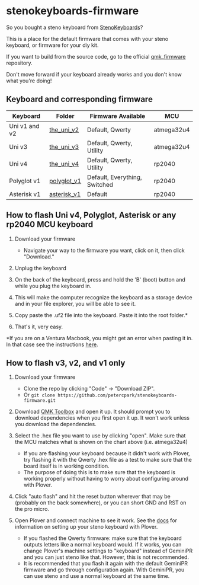 # stenokeyboards-firmware

So you bought a steno keyboard from [StenoKeyboards](https://stenokeyboards.com/)?

This is a place for the default firmware that comes with your steno keyboard, or firmware for your diy kit.

If you want to build from the source code, go to the official [qmk_firmware](https://github.com/qmk/qmk_firmware/tree/master/keyboards/stenokeyboards/the_uni) repository.

Don't move forward if your keyboard already works and you don't know what you're doing!

## Keyboard and corresponding firmware

| Keyboard      | Folder                      | Firmware Available            | MCU        |
| ------------- | --------------------------- | ----------------------------- | ---------- |
| Uni v1 and v2 | [the_uni_v2](the_uni_v2/)   | Default, Qwerty               | atmega32u4 |
| Uni v3        | [the_uni_v3](the_uni_v3/)   | Default, Qwerty, Utility      | atmega32u4 |
| Uni v4        | [the_uni_v4](the_uni_v4/)   | Default, Qwerty, Utility      | rp2040     |
| Polyglot v1   | [polyglot_v1](polyglot_v1/) | Default, Everything, Switched | rp2040     |
| Asterisk v1   | [asterisk_v1](asterisk_v1/) | Default | rp2040     |

## How to flash Uni v4, Polyglot, Asterisk or any rp2040 MCU keyboard

1. Download your firmware

   - Navigate your way to the firmware you want, click on it, then click "Download."

2. Unplug the keyboard
3. On the back of the keyboard, press and hold the 'B' (boot) button and while you plug the keyboard in.
4. This will make the computer recognize the keyboard as a storage device and in your file explorer, you will be able to see it.
5. Copy paste the .uf2 file into the keyboard. Paste it into the root folder.\*
6. That's it, very easy.

\*If you are on a Ventura Macbook, you might get an error when pasting it in. In that case see the instructions [here](https://www.raspberrypi.com/news/the-ventura-problem/).

## How to flash v3, v2, and v1 only

1. Download your firmware

   - Clone the repo by clicking "Code" -> "Download ZIP".
   - Or `git clone https://github.com/petercpark/stenokeyboards-firmware.git`

2. Download [QMK Toolbox](https://github.com/qmk/qmk_toolbox/releases/latest) and open it up. It should prompt you to download dependencies when you first open it up. It won't work unless you download the dependencies.
3. Select the .hex file you want to use by clicking "open". Make sure that the MCU matches what is shown on the chart above (i.e. atmega32u4)

   - If you are flashing your keyboard because it didn't work with Plover, try flashing it with the Qwerty .hex file as a test to make sure that the board itself is in working condition.
   - The purpose of doing this is to make sure that the keyboard is working properly without having to worry about configuring around with Plover.

4. Click "auto flash" and hit the reset button wherever that may be (probably on the back somewhere), or you can short GND and RST on the pro micro.
5. Open Plover and connect machine to see it work. See the [docs](https://docs.stenokeyboards.com/) for information on setting up your steno keyboard with Plover.
   - If you flashed the Qwerty firmware: make sure that the keyboard outputs letters like a normal keyboard would. If it works, you can change Plover's machine settings to "keyboard" instead of GeminiPR and you can just steno like that. However, this is not recommended.
   - It is recommended that you flash it again with the default GeminiPR firmware and go through configuration again. With GeminiPR, you can use steno and use a normal keyboard at the same time.
